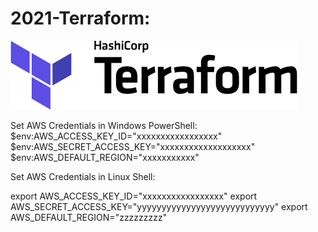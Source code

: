 # 2021-Terraform:<BR> 
![IvanD](logoter.png)


Set AWS Credentials in Windows PowerShell:<BR>
$env:AWS_ACCESS_KEY_ID="xxxxxxxxxxxxxxxxx"
$env:AWS_SECRET_ACCESS_KEY="xxxxxxxxxxxxxxxxxxx"
$env:AWS_DEFAULT_REGION="xxxxxxxxxxx"
  
  Set AWS Credentials in Linux Shell:

export AWS_ACCESS_KEY_ID="xxxxxxxxxxxxxxxxx"
export AWS_SECRET_ACCESS_KEY="yyyyyyyyyyyyyyyyyyyyyyyyyyyy"
export AWS_DEFAULT_REGION="zzzzzzzzz"

